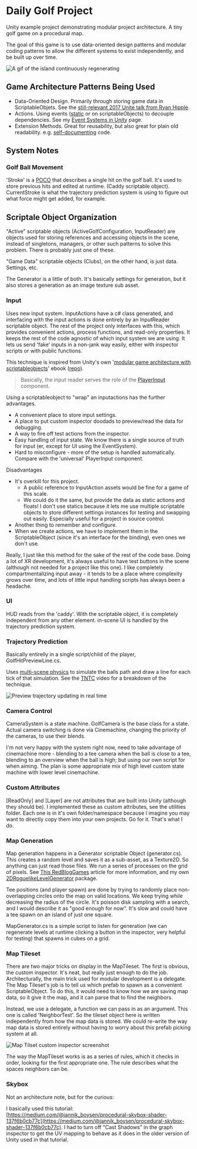 # Daily Golf Project
Unity example project demonstrating modular project architecture. A tiny golf game on a procedural map.

The goal of this game is to use data-oriented design patterns and modular coding patterns to allow the different systems to exist independently, and be built up over time.

![A gif of the island continuously regenerating](Documentation/island_gen_1.gif)

## Game Architecture Patterns Being Used
- Data-Oriented Design. Primarily through storing game data in ScriptableObjets. See the [still-relevant 2017 Unite talk from Ryan Hipple](https://www.youtube.com/watch?v=raQ3iHhE_Kk).
- Actions. Using events ([static](https://guidebook.hdyar.com/docs/programming/advanced/static-objects-and-unity/) or on scriptableObjects) to decouple dependencies. See my [Event Systems in Unity](https://guidebook.hdyar.com/docs/programming/architecture/event-systems/) page.
- Extension Methods. Great for reusability, but also great for plain old readability. e.g. [self-documenting](https://en.wikipedia.org/wiki/Self-documenting_code) code.

## System Notes
### Golf Ball Movement
'Stroke' is a [POCO](https://en.wikipedia.org/wiki/Plain_old_CLR_object) that describes a single hit on the golf ball. It's used to store previous hits and edited at runtime. (Caddy scriptable object). CurrentStroke is what the trajectory prediction system is using to figure out what force might get added, for example.

## Scriptale Object Organization
"Active" scriptable objects (ActiveGolfConfiguration, InputReader) are objects used for storing references and accessing objects in the scene, instead of singletons, managers, or other such patterns to solve this problem. There is probably just one of these.

"Game Data" scriptable objects (Clubs), on the other hand, is just data. Settings, etc.

The Generator is a little of both. It's basically settings for generation, but it also stores a generation as an image texture sub asset.

### Input
Uses new input system. InputActions have a c# class generated, and interfacing with the input actions is done entirely by an InputReader scriptable object. The rest of the project only interfaces with this, which provides convenient actions, process functions, and read-only properties. It keeps the rest of the code agnostic of which input system we are using. It lets us send 'fake' inputs in a non-jank way easily, either with inspector scripts or with public functions. 

This technique is inspired from Unity's own '[modular game architecture with scriptableobjects](https://resources.unity.com/games/create-modular-game-architecture-with-scriptable-objects-ebook?ungated=true)' ebook ([repo](https://github.com/UnityTechnologies/PaddleGameSO)).

> Basically, the input reader serves the role of the [PlayerInput](https://docs.unity3d.com/Packages/com.unity.inputsystem@1.8/manual/PlayerInput.html) component.

Using a scriptableobject to "wrap" an inputactions has the further advantages.
- A convenient place to store input settings.
- A place to put custom inspector doodads to preview/read the data for debugging.
- A way to fire off test actions from the inspector.
- Easy handling of input state. We know there is a single source of truth for input (er, except for UI using the EventSystem).
- Hard to misconfigure - more of the setup is handled automatically. Compare with the 'universal' PlayerInput component.

Disadvantages
- It's overkill for this project.
  - A public reference to InputAction assets would be fine for a game of this scale.
  - We could do it the same, but provide the data as static actions and floats! I don't use statics because it lets me use multiple scriptable objects to store different settings instances for testing and swapping out easily. Especially useful for a project in source control.
- Another thing to remember and configure.
- When we create actions, we have to implement them in the ScriptableObject (since it's an interface for the binding), even ones we don't use.

Really, I just like this method for the sake of the rest of the code base. Doing a lot of XR development, it's always useful to have test buttons in the scene (although not needed for a project like this one). I like completely compartmentalizing input away - it tends to be a place where complexity grows over time, and lots of little input handling scripts has always been a headache.

### UI
HUD reads from the 'caddy'. With the scriptable object, it is completely independent from any other element.
in-scene UI is handled by the trajectory prediction system.

### Trajectory Prediction
Basically entirelly in a single script/child of the player, GolfHitPreviewLine.cs.

Uses [multi-scene physics](https://docs.unity3d.com/Manual/physics-multi-scene.html) to simulate the balls path and draw a line for each tick of that simulation. See the [TNTC](https://www.youtube.com/watch?v=4VUmhuhkELk) video for a breakdown of the technique.

![Preview trajectory updating in real time](/Documentation/preview.gif)

### Camera Control
CameraSystem is a state machine. GolfCamera is the base class for a state. Actual camera switching is done via Cinemachine, changing the priority of the cameras, to use their blends.

I'm not very happy with the system right now, need to take advantage of cinemachine more - blending to a tee camera when the ball is close to a tee, blending to an overview when the ball is high; but using our own script for when aiming. The plan is some appropriate mix of high level custom state machine with lower level cinemachine.

### Custom Attributes
[ReadOnly] and [Layer] are not attributes that are built into Unity (although they should be).
I implemented these as custom attributes, see the utilities folder. Each one is in it's own folder/namespace because I imagine you may want to directly copy them into your own projects. Go for it. That's what I do.

### Map Generation
Map generation happens in a Generator scriptable Object (generator.cs). This creates a random level and saves it as a sub-asset, as a Texture2D. So anything can just read those files. We run a series of processes on the grid of pixels. See [This RedBlogGames](https://www.redblobgames.com/maps/terrain-from-noise/#islands) article for more information, and my own [2DRoguelikeLevelGenerator](https://github.com/hunterdyar/2DRougelikeLevelGenerator/) package.

Tee positions (and player spawn) are done by trying to randomly place non-overlapping circles onto the map on valid locations. We keep trying while decreasing the radius of the circle. It's poisson disk sampling with a search, and I would describe it as "good enough for now". It's slow and could have a tee spawn on an island of just one square.

MapGenerator.cs is a simple script to listen for generation (we can regenerate levels at runtime clicking a button in the inspector, very helpful for testing) that spawns in cubes on a grid.

### Map Tileset

There are two major tricks on display in the MapTileset. The first is obvious, the custom inspector. It's neat, but really just enough to do the job. Architecturally, the main trick used for modular development is a delegate. The Map Tileset's job is to tell us which prefab to spawn as a convenient ScriptableObject. To do this, it would need to know how we are saving map data, so it give it the map, and it can parse that to find the neighbors. 

Instead, we use a delegate, a function we can pass in as an argument. This one is called 'NeighborTest'. So the tileset object here is written independently from how the map data is stored. We could re-write the way map data is stored entirely without having to worry about this prefab picking system at all. 

![Map Tilset custom inspector screenshot](/Documentation/map_tileset.png)

The way the MapTileset works is as a series of rules, which it checks in order, looking for the first appropriate one. The rule describes what the spaces neighbors can be.

### Skybox
Not an architecture note, but for the curious:

I basically used this tutorial: [https://medium.com/@jannik_boysen/procedural-skybox-shader-137f6b0cb77c](https://medium.com/@jannik_boysen/procedural-skybox-shader-137f6b0cb77c). I had to turn off "Cast Shadows" in the graph inspector to get the UV mapping to behave as it does in the older version of Unity used in that tutorial.
